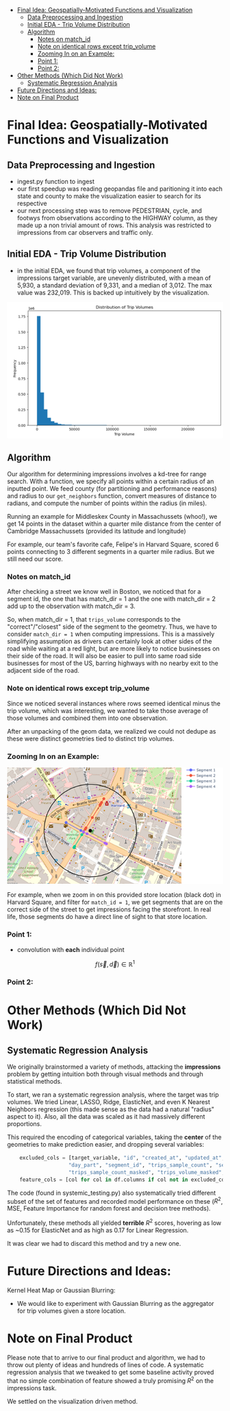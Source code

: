 - [Final Idea: Geospatially-Motivated Functions and Visualization](#final-idea-geospatially-motivated-functions-and-visualization)
  - [Data Preprocessing and Ingestion](#data-preprocessing-and-ingestion)
  - [Initial EDA - Trip Volume Distribution](#initial-eda---trip-volume-distribution)
  - [Algorithm](#algorithm)
    - [Notes on match\_id](#notes-on-match_id)
    - [Note on identical rows except trip\_volume](#note-on-identical-rows-except-trip_volume)
    - [Zooming In on an Example:](#zooming-in-on-an-example)
    - [Point 1:](#point-1)
    - [Point 2:](#point-2)
- [Other Methods (Which Did Not Work)](#other-methods-which-did-not-work)
  - [Systematic Regression Analysis](#systematic-regression-analysis)
- [Future Directions and Ideas:](#future-directions-and-ideas)
- [Note on Final Product](#note-on-final-product)


# Final Idea: Geospatially-Motivated Functions and Visualization

## Data Preprocessing and Ingestion
- ingest.py function to ingest 
- our first speedup was reading geopandas file and paritioning it into each state and county to make the visualization easier to search for its respective 
- our next processing step was to remove PEDESTRIAN, cycle, and footwys from observations according to the HIGHWAY column, as they made up a non trivial amount of rows. This analysis was restricted to impressions from car observers and traffic only. 

## Initial EDA - Trip Volume Distribution

- in the initial EDA, we found that trip volumes, a component of the impressions target variable, are unevenly distributed, with a mean of  5,930, a standard deviation of  9,331, and a median of  3,012. The max value was  232,019. This is backed up intuitively by the visualization. 

![](../assets/2025-02-22-23-47-18.png)


## Algorithm

Our algorithm for determining impressions involves a kd-tree for range search. 
With a function, we specify all points within a certain radius of an inputted point. We feed county (for partitioning and performance reasons) and radius to our `get_neighbors` function, convert measures of distance to radians, and compute the number of points within the radius (in miles).

Running an example for Middleskex County in Massachussets (whoo!), we get 14 points in the dataset within a quarter mile distance from the center of Cambridge Massachussets (provided its latitude and longitude)

For example, our team's favorite cafe, Felipe's in Harvard Square, scored 6 points connecting to 3 different segments in a quarter mile radius. But we still need our score.  

### Notes on match_id

After checking a street we know well in Boston, we noticed that for a segment id, the one that has match_dir = 1 and the one with match_dir = 2 add up to the observation with match_dir = 3. 

So, when match_dir = 1, that `trips_volume` corresponds to the "correct"/"closest" side of the segment to the geometry. Thus, we have to consider `match_dir = 1` when computing impressions. This is a massively simplifying assumption as drivers can certainly look at other sides of the road while waiting at a red light, but are more likely to notice businesses on their side of the road. It will also be easier to pull into same road side businesses for most of the US, barring highways with no nearby exit to the adjacent side of the road. 

### Note on identical rows except trip_volume 

Since we noticed several instances where rows seemed identical minus the trip volume, which was interesting, we wanted to take those average of those volumes and combined them into one observation. 

After an unpacking of the geom data, we realized we could not dedupe as these were distinct geometries tied to distinct trip volumes. 

### Zooming In on an Example:

![](../assets/2025-02-23-01-38-37.png)

For example, when we zoom in on this provided store location (black dot) in Harvard Square, and filter for `match_id = 1`, we get segments that are on the correct side of the street to get impressions facing the storefront. In real life, those segments do have a direct line of sight to that store location. 

### Point 1: 

- convolution with **each** individual point

$$f(\vec{s}, \vec{d}) \in \mathbb{R}^1$$ 

### Point 2: 

# Other Methods (Which Did Not Work)
##  Systematic Regression Analysis

We originally brainstormed a variety of methods, attacking the **impressions** problem by getting intuition both through visual methods and through statistical methods. 

To start, we ran a systematic regression analysis, where the target was trip volumes. We tried Linear, LASSO, Ridge, ElasticNet, and even K Nearest Neighbors regression (this made sense as the data had a natural "radius" aspect to it). Also, all the data was scaled as it had massively different proportions. 

This required the encoding of categorical variables, taking the **center** of the geometries to make prediction easier, and dropping several variables:

```python
    excluded_cols = [target_variable, "id", "created_at", "updated_at", "geom", "day_type", 
                    "day_part", "segment_id", "trips_sample_count", "segment_name", "osm_id", 
                    "trips_sample_count_masked", "trips_volume_masked", "vmt"]
    feature_cols = [col for col in df.columns if col not in excluded_cols]
```

The code (found in systemic_testing.py) also systematically tried different subset of the set of features and recorded model performance on these ($R^2$, MSE, Feature Importance for random forest and decision tree methods). 

Unfortunately, these methods all yielded **terrible** $R^2$ scores, hovering as low as ~0.15 for ElasticNet and as high as 0.17 for Linear Regression. 

It was clear we had to discard this method and try a new one. 

<!-- this one is not perfect as the data is masked... 
removed a few confusing columns. 

also i unrolled the latitude and longitude and we just got the center of the data, since using the rolled up version as a feature would not work

for categorical variables we encoded them automatically 

and tried a variety of regression methods 

measure coefficients and feature importance 

simplifying assumption: take the center of latitude and longitude groups 

we systematically analyze any number and combination of features against the target, which is trips volunme 

these are the results:

* Performs systematic regression analysis on traffic data using multiple models (Linear, LASSO, Ridge, etc.)
  * Linear Regression - Basic linear model with no regularization
  * LASSO - L1 regularization, can eliminate features
  * Ridge - L2 regularization, shrinks feature coefficients
  * ElasticNet - Combines L1 and L2 regularization
  * HuberRegressor - Robust to outliers
  * KNN - Predicts based on nearest neighbors
  * DecisionTree - Tree-based predictions
  * RandomForest - Ensemble of trees
  * GradientBoosting - Sequential tree building
  * AdaBoost - Focuses on hard-to-predict cases
* Preprocesses data by encoding categorical variables and scaling numerical features
* Tests different combinations of features to find best predictors of trip volume
* Analyzes top performing models and their feature importance
* Creates detailed reports including model coefficients, R-squared scores, and MSE
* Saves model coefficients and analysis results to CSV files
* Uses various validation metrics to evaluate model performance
* Includes functions to print summaries of the analysis and encoding mappings
* Avoids certain columns (like IDs and timestamps) that aren't relevant for prediction
* Handles both categorical and numerical features appropriately for different model types -->


# Future Directions and Ideas:

Kernel Heat Map or Gaussian Blurring:
- We would like to experiment with Gaussian Blurring as the aggregator for trip volumes given a store location. 

# Note on Final Product

Please note that to arrive to our final product and algorithm, we had to throw out plenty of ideas and hundreds of lines of code. A systematic regression analysis that we tweaked to get some baseline activity proved that no simple combination of feature showed a truly promising $R^2$ on the impressions task. 

We settled on the visualization driven method. 



